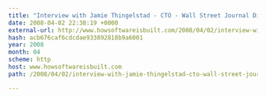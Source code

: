 ```yaml
---
title: "Interview with Jamie Thingelstad - CTO - Wall Street Journal Digital Network"
date: 2008-04-02 22:38:19 +0000
external-url: http://www.howsoftwareisbuilt.com/2008/04/02/interview-with-jamie-thingelstad-cto-wall-street-journal-digital-network/
hash: acb676caf6cdcdae933892818b9a6001
year: 2008
month: 04
scheme: http
host: www.howsoftwareisbuilt.com
path: /2008/04/02/interview-with-jamie-thingelstad-cto-wall-street-journal-digital-network/

---
```



